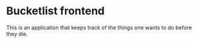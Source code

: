 # Bucketlist frontend
This is an application that keeps track of the things one wants to do before they die.
